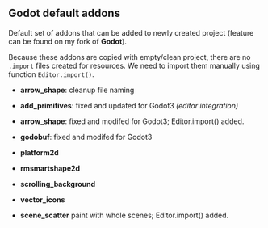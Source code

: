 ## Godot default addons

Default set of addons that can be added to newly created project (feature can be found on my fork of __Godot__).

Because these addons are copied with empty/clean project, there are no ```.import``` files created for resources. We need to import them manually using function ```Editor.import()```.


 * **arrow_shape**:
   cleanup file naming

 * **add_primitives**:
   fixed and updated for Godot3 _(editor integration)_

 * **arrow_shape**:
   fixed and modifed for Godot3; Editor.import() added.

 * **godobuf**:
   fixed and modifed for Godot3

 * **platform2d**

 * **rmsmartshape2d**

 * **scrolling_background**

 * **vector_icons**

 * **scene_scatter**
   paint with whole scenes; Editor.import() added.
